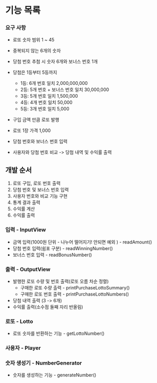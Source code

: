 # 기능 목록

### 요구 사항
- 로또 숫자 범위 1 ~ 45
- 중복되지 않는 6개의 숫자
- 당첨 번호 추첨 시 숫자 6개와 보너스 번호 1개
- 당첨은 1등부터 5등까지
  - 1등: 6개 번호 일치 2,000,000,000
  - 2등: 5개 번호 + 보너스 번호 일치 30,000,000
  - 3등: 5개 번호 일치 1,500,000
  - 4등: 4개 번호 일치 50,000
  - 5등: 3개 번호 일치 5,000
  
- 구입 금액 만큼 로또 발행
- 로또 1장 가격 1,000
- 당첨 번호와 보너스 번호 입력
- 사용자와 당첨 번호 비교 -> 당첨 내역 및 수익률 출력

## 개발 순서
1. 로또 구입, 로또 번호 출력
2. 당첨 번호 및 보너스 번호 입력
3. 사용자 번호와 비교 기능 구현
4. 통계 결과 출력
5. 수익률 계산
6. 수익률 출력

### 입력 - InputView
- 금액 입력(1000원 단위 - 나누어 떨어지기! 안되면 예외 ) - readAmount()
- 당첨 번호 입력(쉼포 구분) - readWinningNumber()
- 보너스 번호 입력 - readBonusNumber()
### 출력 - OutputView
- 발행한 로또 수량 및 번호 출력(로또 오름 차순 정렬)
  - 구매한 로또 수량 출력 - printPurchaseLottoSummary()
  - 구매한 로또 번호 출력 - printPurchaseLottoNumbers()
- 당첨 내역 출력 (3 -> 6개)
- 수익률 출력(소수점 둘째 자리 반올림)
### 로또 - Lotto
- 로또 숫자를 반환하는 기능 - getLottoNumber()

### 사용자 - Player
### 숫자 생성기 - NumberGenerator
- 숫자를 생성하는 기능 - generateNumber()